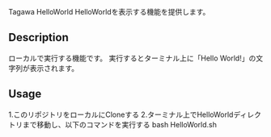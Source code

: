 Tagawa HelloWorld
HelloWorldを表示する機能を提供します。

## Description

ローカルで実行する機能です。
実行するとターミナル上に「Hello World!」の文字列が表示されます。

## Usage
1.このリポジトリをローカルにCloneする
2.ターミナル上でHelloWorldディレクトリまで移動し、以下のコマンドを実行する
	bash HelloWorld.sh
